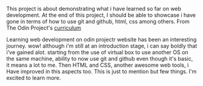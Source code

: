 
This project is about demonstrating what i have learned so far on web development.
At the end of this project, I should be able to showcase i have gone in terms of 
how to use git and github, html, css among others.
 From The Odin Project's [curriculum](http://www.theodinproject.com/courses/web-development-101/lessons/html-css)







Learning web development on odin projectr website has been an interesting journey.
wow! although i'm still at an introduction stage, i can say boldly that i've gained 
 alot. starting from the use of virtual box to use another OS on the same machine, 
ability to now use git and github even though it's basic, it means a lot to me. Then 
HTML and CSS, another awesome web tools, i Have improved in this aspects too. This 
is just to mention but few things. I'm excited to learn more.